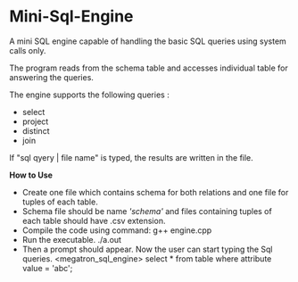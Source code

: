 Mini-Sql-Engine
===============

A mini SQL engine capable of handling the basic SQL queries using system calls only.

The program reads from the schema table and accesses individual table for answering the queries.

The engine supports the following queries :
- select
- project
- distinct
- join

 If  "sql qyery | file name"  is typed, the results are written in the file. 

 **How to Use**
- Create one file which contains schema for both relations and one file for tuples of each table.
- Schema file should be name *'schema'* and files containing tuples of each table should have .csv extension.
- Compile the code using command:
	g++ engine.cpp
- Run the executable.
	./a.out
- Then a prompt should appear. Now the user can start typing the Sql queries.
	<megatron_sql_engine> select * from table where attribute value = 'abc';
